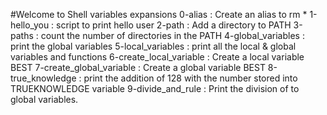 #Welcome to Shell variables expansions
0-alias : Create an alias to rm *
1-hello_you : script to print hello user
2-path : Add a directory to PATH
3-paths : count the number of directories in the PATH
4-global_variables : print the global variables
5-local_variables : print all the local & global variables and functions
6-create_local_variable : Create a local variable BEST
7-create_global_variable : Create a global variable BEST
8-true_knowledge : print the addition of 128 with the number stored into TRUEKNOWLEDGE variable
9-divide_and_rule : Print the division of to global variables. 
